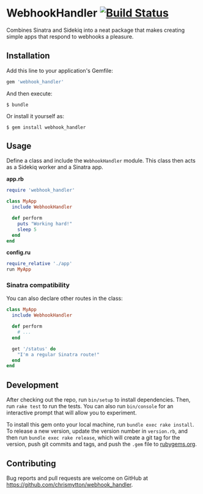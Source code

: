 # WebhookHandler [![Build Status](https://travis-ci.org/chrismytton/webhook_handler.svg?branch=master)](https://travis-ci.org/chrismytton/webhook_handler)

Combines Sinatra and Sidekiq into a neat package that makes creating simple apps that respond to webhooks a pleasure.

## Installation

Add this line to your application's Gemfile:

```ruby
gem 'webhook_handler'
```

And then execute:

    $ bundle

Or install it yourself as:

    $ gem install webhook_handler

## Usage

Define a class and include the `WebhookHandler` module. This class then acts as a Sidekiq worker and a Sinatra app.

**app.rb**

```ruby
require 'webhook_handler'

class MyApp
  include WebhookHandler

  def perform
    puts "Working hard!"
    sleep 5
  end
end
```

**config.ru**

```ruby
require_relative './app'
run MyApp
```

### Sinatra compatibility

You can also declare other routes in the class:

```ruby
class MyApp
  include WebhookHandler

  def perform
    # ...
  end

  get '/status' do
    "I'm a regular Sinatra route!"
  end
end
```

## Development

After checking out the repo, run `bin/setup` to install dependencies. Then, run `rake test` to run the tests. You can also run `bin/console` for an interactive prompt that will allow you to experiment.

To install this gem onto your local machine, run `bundle exec rake install`. To release a new version, update the version number in `version.rb`, and then run `bundle exec rake release`, which will create a git tag for the version, push git commits and tags, and push the `.gem` file to [rubygems.org](https://rubygems.org).

## Contributing

Bug reports and pull requests are welcome on GitHub at https://github.com/chrismytton/webhook_handler.
